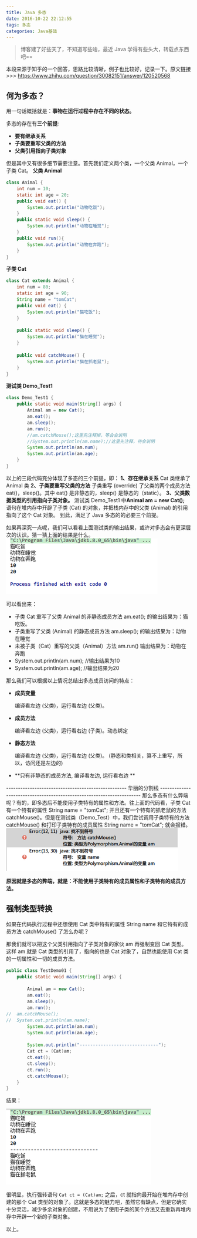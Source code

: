 ```yaml
---
title: Java 多态
date: 2016-10-22 22:12:55
tags: 多态
categories: Java基础
---
```


> 博客建了好些天了，不知道写些啥，最近 Java 学得有些头大，转载点东西吧==

本段来源于知乎的一个回答，思路比较清晰，例子也比较好，记录一下。原文链接 >>> https://www.zhihu.com/question/30082151/answer/120520568

## 何为多态？

用一句话概括就是：**事物在运行过程中存在不同的状态。**

多态的存在有**三个前提**:

- **要有继承关系**
- **子类要重写父类的方法**
- **父类引用指向子类对象**

但是其中又有很多细节需要注意。首先我们定义两个类，一个父类 Animal，一个子类 Cat。
**父类 Animal**

```java
class Animal {
	int num = 10;
	static int age = 20;
	public void eat() {
		System.out.println("动物吃饭");
	}
	public static void sleep() {
		System.out.println("动物在睡觉");
	}
	public void run(){
		System.out.println("动物在奔跑");
	}
}
```

**子类 Cat**

```java
class Cat extends Animal {
	int num = 80;
	static int age = 90;
    String name = "tomCat";
	public void eat() {
		System.out.println("猫吃饭");
	}

	public static void sleep() {
		System.out.println("猫在睡觉");
	}

	public void catchMouse() {
		System.out.println("猫在抓老鼠");
	}
}
```

**测试类 Demo_Test1**

```java
class Demo_Test1 {
	public static void main(String[] args) {	
		Animal am = new Cat();
		am.eat();
		am.sleep();
		am.run();
      	//am.catchMouse();这里先注释掉，等会会说明
      	//System.out.println(am.name);//这里先注释，待会说明
      	System.out.println(am.num);
      	System.out.println(am.age);
	}
}
```

以上的三段代码充分体现了多态的三个前提，即：
**1、存在继承关系**
Cat 类继承了 Animal 类
**2、子类要重写父类的方法**
子类重写 (override) 了父类的两个成员方法 eat()，sleep()。其中 eat() 是非静态的，sleep() 是静态的（static）。
**3、父类数据类型的引用指向子类对象。**
测试类 Demo_Test1 中**Animal am = new Cat();** 语句在堆内存中开辟了子类 (Cat) 的对象，并把栈内存中的父类 (Animal) 的引用指向了这个 Cat 对象。
到此，满足了 Java 多态的的必要三个前提。

如果再深究一点呢，我们可以看看上面测试类的输出结果，或许对多态会有更深层次的认识。猜一猜上面的结果是什么。
 ![](Java-多态/多态01.png)

可以看出来：

- 子类 Cat 重写了父类 Animal 的非静态成员方法 am.eat(); 的输出结果为：猫吃饭。
- 子类重写了父类 (Animal) 的静态成员方法 am.sleep(); 的输出结果为：动物在睡觉
- 未被子类（Cat）重写的父类（Animal）方法 am.run() 输出结果为：动物在奔跑
- System.out.println(am.num);   //输出结果为10
- System.out.println(am.age);    //输出结果为20

那么我们可以根据以上情况总结出多态成员访问的特点：

- **成员变量**

  编译看左边 (父类)，运行看左边 (父类)。

- **成员方法**

  编译看左边 (父类)，运行看右边 (子类)。动态绑定

- **静态方法**

  编译看左边 (父类)，运行看左边 (父类)。
  (静态和类相关，算不上重写，所以，访问还是左边的)

- **只有非静态的成员方法, 编译看左边, 运行看右边 **

--------------------------------------------------- 华丽的分割线 ----------------------------------------------------------------------
那么多态有什么弊端呢？有的，即多态后不能使用子类特有的属性和方法。往上面的代码看，子类 Cat 有一个特有的属性 String name = "tomCat"; 并且还有一个特有的抓老鼠的方法 catchMouse()。但是在测试类（Demo_Test）中，我们尝试调用子类特有的方法 catchMouse() 和打印子类特有的成员属性 String name = "tomCat"; 就会报错。
![](Java-多态/多态Error.png)

**原因就是多态的弊端，就是：不能使用子类特有的成员属性和子类特有的成员方法。**

## 强制类型转换

如果在代码执行过程中还想使用 Cat 类中特有的属性 String name 和它特有的成员方法 catchMouse() 了怎么办呢？

那我们就可以把这个父类引用指向了子类对象的家伙 am 再强制变回 Cat 类型。这样 am 就是 Cat 类型的引用了，指向的也是 Cat 对象了，自然也能使用 Cat 类的一切属性和一切的成员方法。

```java
public class TestDemo01 {
    public static void main(String[] args) {

        Animal am = new Cat();
        am.eat();
        am.sleep();
        am.run();
//	am.catchMouse();
//	System.out.println(am.name);
        System.out.println(am.num);
        System.out.println(am.age);

        System.out.println("------------------------------");
        Cat ct = (Cat)am;
        ct.eat();
        ct.sleep();
        ct.run();
        ct.catchMouse();
    }
}
```

结果：

![](Java-多态/多态02.png)

很明显，执行强转语句 `Cat ct = (Cat)am;` 之后，ct 就指向最开始在堆内存中创建的那个 Cat 类型的对象了。这就是多态的魅力吧，虽然它有缺点，但是它确实十分灵活，减少多余对象的创建，不用说为了使用子类的某个方法又去重新再堆内存中开辟一个新的子类对象。

以上。